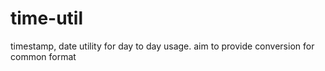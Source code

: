 # time-util
timestamp, date utility for day to day usage. aim to provide conversion for common format
